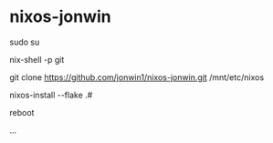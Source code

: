 # nixos-jonwin

sudo su

nix-shell -p git

git clone https://github.com/jonwin1/nixos-jonwin.git /mnt/etc/nixos

nixos-install --flake .#<host>

reboot

...
